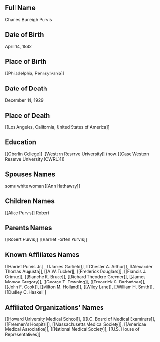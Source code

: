 ## Full Name
Charles Burleigh Purvis

## Date of Birth
April 14, 1842

## Place of Birth
[[Philadelphia, Pennsylvania]]

## Date of Death
December 14, 1929

## Place of Death
[[Los Angeles, California, United States of America]]

## Education
[[Oberlin College]]
[[Western Reserve University]] (now, [[Case Western Reserve University (CWRU)]])

## Spouses Names
some white woman
[[Ann Hathaway]]

## Children Names
[[Alice Purvis]]
Robert

## Parents Names
[[Robert Purvis]]
[[Harriet Forten Purvis]]

## Known Affiliates Names
[[Harriet Purvis Jr.]], [[James Garfield]], [[Chester A. Arthur]], [[Alexander Thomas Augusta]], [[A.W. Tucker]], [[Frederick Douglass]], [[Francis J. Grimke]], [[Blanche K. Bruce]], [[Richard Theodore Greener]], [[James Monroe Gregory]], [[George T. Downing]], [[Frederick G. Barbadoes]], [[John F. Cook]], [[Milton M. Holland]], [[Wiley Lane]], [[William H. Smith]], [[Dudley C. Haskell]]

## Affiliated Organizations' Names
[[Howard University Medical School]], [[D.C. Board of Medical Examiners]], [[Freemen's Hospital]], [[Massachusetts Medical Society]], [[American Medical Association]], [[National Medical Society]], [[U.S. House of Representatives]]
